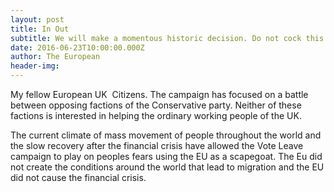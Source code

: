 ```yaml
---
layout: post
title: In Out
subtitle: We will make a momentous historic decision. Do not cock this up. Vote in for the sake of your children and their children.
date: 2016-06-23T10:00:00.000Z
author: The European
header-img:
---
```



My fellow European UK  Citizens. The campaign has focused on a battle between opposing factions of the Conservative party. Neither of these factions is interested in helping the ordinary working people of the UK.

The current climate of mass movement of people throughout the world and the slow recovery after the financial crisis have allowed the Vote Leave campaign to play on peoples fears using the EU as a scapegoat. The Eu did not create the conditions around the world that lead to migration and the EU did not cause the financial crisis.